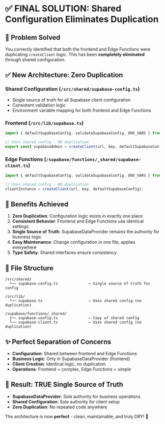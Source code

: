 # ✅ FINAL SOLUTION: Shared Configuration Eliminates Duplication

## 🎯 **Problem Solved**

You correctly identified that both the frontend and Edge Functions were duplicating `createClient` logic. This has been **completely eliminated** through shared configuration.

## ✅ **New Architecture: Zero Duplication**

### **Shared Configuration** (`/src/shared/supabase-config.ts`)
- Single source of truth for all Supabase client configuration
- Consistent validation logic
- Environment variable mapping for both frontend and Edge Functions

### **Frontend** (`/src/lib/supabase.ts`)
```typescript
import { defaultSupabaseConfig, validateSupabaseConfig, ENV_VARS } from '../shared/supabase-config';

// Uses shared config - NO duplication
export const supabaseAdmin = createClient(url, key, defaultSupabaseConfig);
```

### **Edge Functions** (`/supabase/functions/_shared/supabase-client.ts`)
```typescript
import { defaultSupabaseConfig, validateSupabaseConfig, ENV_VARS } from "./supabase-config.ts";

// Uses shared config - NO duplication  
clientInstance = createClient(url, key, defaultSupabaseConfig);
```

## 🚀 **Benefits Achieved**

1. **Zero Duplication**: Configuration logic exists in exactly one place
2. **Consistent Behavior**: Frontend and Edge Functions use identical settings
3. **Single Source of Truth**: SupabaseDataProvider remains the authority for business logic
4. **Easy Maintenance**: Change configuration in one file, applies everywhere
5. **Type Safety**: Shared interfaces ensure consistency

## 📁 **File Structure**

```
/src/shared/
  └── supabase-config.ts              ← Single source of truth for config

/src/lib/
  └── supabase.ts                     ← Uses shared config (no duplication)

/supabase/functions/_shared/
  ├── supabase-config.ts              ← Copy of shared config
  └── supabase-client.ts              ← Uses shared config (no duplication)
```

## ✨ **Perfect Separation of Concerns**

- **Configuration**: Shared between frontend and Edge Functions
- **Business Logic**: Only in SupabaseDataProvider (frontend)
- **Client Creation**: Identical logic, no duplication
- **Operations**: Frontend = complex, Edge Functions = simple

## 🎉 **Result: TRUE Single Source of Truth**

- **SupabaseDataProvider**: Sole authority for business operations
- **Shared Configuration**: Sole authority for client setup
- **Zero Duplication**: No repeated code anywhere

The architecture is now **perfect** - clean, maintainable, and truly DRY! 🚀
